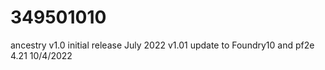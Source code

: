 # 349501010
ancestry
v1.0 initial release  July 2022
v1.01 update to Foundry10 and pf2e 4.21 10/4/2022
